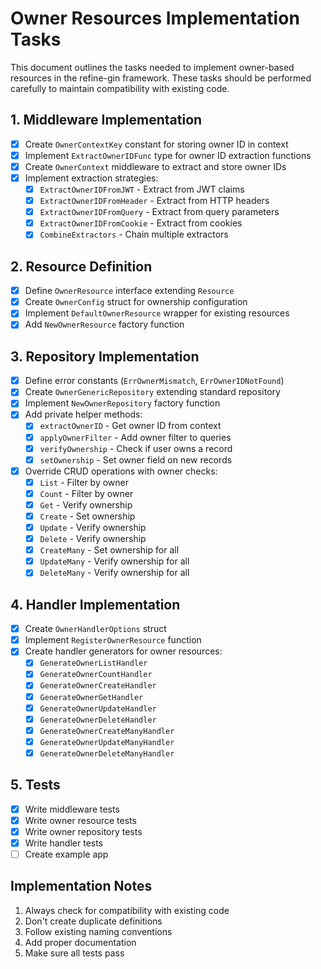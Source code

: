 # Owner Resources Implementation Tasks

This document outlines the tasks needed to implement owner-based resources in the refine-gin framework. These tasks should be performed carefully to maintain compatibility with existing code.

## 1. Middleware Implementation

- [x] Create `OwnerContextKey` constant for storing owner ID in context
- [x] Implement `ExtractOwnerIDFunc` type for owner ID extraction functions
- [x] Create `OwnerContext` middleware to extract and store owner IDs
- [x] Implement extraction strategies:
  - [x] `ExtractOwnerIDFromJWT` - Extract from JWT claims
  - [x] `ExtractOwnerIDFromHeader` - Extract from HTTP headers
  - [x] `ExtractOwnerIDFromQuery` - Extract from query parameters
  - [x] `ExtractOwnerIDFromCookie` - Extract from cookies
  - [x] `CombineExtractors` - Chain multiple extractors

## 2. Resource Definition

- [x] Define `OwnerResource` interface extending `Resource`
- [x] Create `OwnerConfig` struct for ownership configuration
- [x] Implement `DefaultOwnerResource` wrapper for existing resources
- [x] Add `NewOwnerResource` factory function

## 3. Repository Implementation

- [x] Define error constants (`ErrOwnerMismatch`, `ErrOwnerIDNotFound`)
- [x] Create `OwnerGenericRepository` extending standard repository
- [x] Implement `NewOwnerRepository` factory function
- [x] Add private helper methods:
  - [x] `extractOwnerID` - Get owner ID from context
  - [x] `applyOwnerFilter` - Add owner filter to queries
  - [x] `verifyOwnership` - Check if user owns a record
  - [x] `setOwnership` - Set owner field on new records
- [x] Override CRUD operations with owner checks:
  - [x] `List` - Filter by owner
  - [x] `Count` - Filter by owner
  - [x] `Get` - Verify ownership
  - [x] `Create` - Set ownership
  - [x] `Update` - Verify ownership
  - [x] `Delete` - Verify ownership
  - [x] `CreateMany` - Set ownership for all
  - [x] `UpdateMany` - Verify ownership for all
  - [x] `DeleteMany` - Verify ownership for all

## 4. Handler Implementation

- [x] Create `OwnerHandlerOptions` struct
- [x] Implement `RegisterOwnerResource` function
- [x] Create handler generators for owner resources:
  - [x] `GenerateOwnerListHandler`
  - [x] `GenerateOwnerCountHandler`
  - [x] `GenerateOwnerCreateHandler`
  - [x] `GenerateOwnerGetHandler`
  - [x] `GenerateOwnerUpdateHandler`
  - [x] `GenerateOwnerDeleteHandler`
  - [x] `GenerateOwnerCreateManyHandler`
  - [x] `GenerateOwnerUpdateManyHandler`
  - [x] `GenerateOwnerDeleteManyHandler`

## 5. Tests

- [x] Write middleware tests
- [x] Write owner resource tests
- [x] Write owner repository tests
- [x] Write handler tests
- [ ] Create example app

## Implementation Notes

1. Always check for compatibility with existing code
2. Don't create duplicate definitions
3. Follow existing naming conventions
4. Add proper documentation
5. Make sure all tests pass 